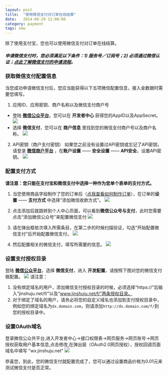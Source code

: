 ```yaml
---
layout: post
title:  "使用微信支付对订单在线结算"
date:   2014-09-29 12:00:08
category: payment
tags: new
---
```


除了使用支付宝，您也可以使用微信支付对订单在线结算。

##### 申请微信支付时，您必须满足以下条件：1) 服务号／订阅号；2) 必须通过微信认证；[点此了解微信支付的申请流程](http://kf.qq.com/faq/120911VrYVrA140305ja2a67.html)。

### 获取微信支付配置信息

当您成功申请微信支付后，您应当能获得以下五项微信配置信息，接入金数据时需要您填写。

1. 应用ID、应用密钥、商户名称以及微信支付商户号
  * 登陆 **[微信公众平台](https://mp.weixin.qq.com)**，您可以在 **开发者中心** 获得您的AppID以及AppSecret。
  ![](/images/wxpay-appid.png)
  * 选择 **微信支付**，您可以在 **商户信息** 里找到您的微信支付商户号以及商户名称。
  ![](/images/wxpay-name.png)
2. API密钥（商户支付密钥）
  如果您之前没有设置过API密钥或忘记了API密钥，请登录 **[微信商户平台](https://mch.weixin.qq.com)** ，在**账户设置** —— **安全设置** —— **API安全**，设置API密钥。
  ![](/images/wxpay-secret.png)

### 配置支付方式

**请注意：您只能在支付宝和微信支付中选择一种作为您单个表单的支付方式。**

1. 当您使用商品字段制作了您的订单后（[点我查看如何制作订单](goods-field.html)），在订单的**设置** —— **支付方式** 中选择“添加微信收款方式”。
  ![](/images/wxpay-1.png)

2. 点击添加后就跳转到个人中心页面，可以看到**微信公众号与支付**，此时您需要点击“添加微信公众号”来配置微信支付
  ![](/images/wxpay-2.png)

3. 请在弹出框依次填入所需条目，在第二步的时候扫描验证，勾选“开始配置微信支付”后开始配置微信支付。
  ![](/images/wxpay-3.png)

4. 然后配置相关的微信支付，填写所需要的信息。
  ![](/images/wxpay-4.png)  

<h3 id="wxpay-setting">设置支付授权目录</h3>

登陆 **[微信公众平台](https://mp.weixin.qq.com)**，选择 **微信支付**，进入 **开发配置**，请按照下图对您的微信支付做配置。
  ![](/images/wxpay-setting2.jpg)
请注意：

1. 没有绑定域名的用户，添加微信支付授权目录的时候，必须选择“https://”后输入“jinshuju.net/f/”以及“www.jinshuju.net/f/”两条授权目录。
2. 对于绑定了域名的用户，请务必将您的自定义域名也添加到支付授权目录中，例如您的绑定域名为`dx.domain.com`，则请添加`http://dx.domain.com/f/`到您的授权目录中。

### 设置OAuth域名
登录微信公众共平台,进入开发者中心->接口权限表->网页服务->网页账号->网页授权获取用户基本信息,点击修改,在弹出层（OAuth2.0网页授权），授权回调页面域名中填写 "wx.jinshuju.net"
  ![](/images/wxpay-callback.png)

恭喜您，到此，您的微信支付就配置完成了，您可以通过设置商品价格为0.01元来测试微信支付是否正常。

